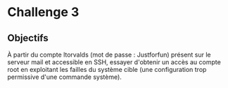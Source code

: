# Challenge 3

## Objectifs

À partir du compte ltorvalds (mot de passe : Justforfun) présent sur le serveur mail et accessible en SSH, essayer d'obtenir un accès au compte root en exploitant les failles du système cible (une configuration trop permissive d'une commande système).

